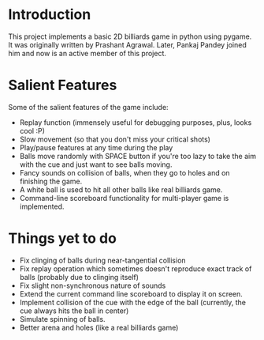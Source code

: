 # Introduction #

This project implements a basic 2D billiards game in python using pygame. It was originally written by Prashant Agrawal. Later, Pankaj Pandey joined him and now is an active member of this project.


# Salient Features #

Some of the salient features of the game include:
  * Replay function (immensely useful for debugging purposes, plus, looks cool :P)
  * Slow movement (so that you don't miss your critical shots)
  * Play/pause features at any time during the play
  * Balls move randomly with SPACE button if you're too lazy to take the aim with the cue and just want to see balls moving.
  * Fancy sounds on collision of balls, when they go to holes and on finishing the game.
  * A white ball is used to hit all other balls like real billiards game.
  * Command-line scoreboard functionality for multi-player game is implemented.


# Things yet to do #

  * Fix clinging of balls during near-tangential collision
  * Fix replay operation which sometimes doesn't reproduce exact track of balls (probably due to clinging itself)
  * Fix slight non-synchronous nature of sounds
  * Extend the current command line scoreboard to display it on screen.
  * Implement collision of the cue with the edge of the ball (currently, the cue always hits the ball in center)
  * Simulate spinning of balls.
  * Better arena and holes (like a real billiards game)